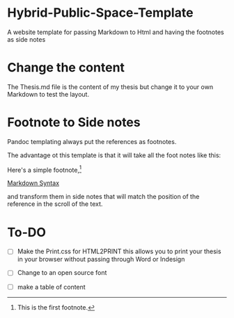 # Hybrid-Public-Space-Template
A website template for passing Markdown to Html and having the footnotes as  side notes

# Change the content

The Thesis.md file is the content of my thesis but change it to your own Markdown to test the layout.

# Footnote to Side notes

Pandoc templating always put the references as footnotes.

The advantage ot this template is that it will take all the foot notes like this:


Here's a simple footnote,[^1]

[^1]: This is the first footnote.

[Markdown Syntax](https://www.markdownguide.org/extended-syntax/)


and transform them in side notes that will match the position of the reference in the scroll of the text.

# To-DO

- [ ] Make the Print.css for HTML2PRINT this allows you to print your thesis in your browser without passing through Word or Indesign

- [ ] Change to an open source font
- [ ] make a table of content


